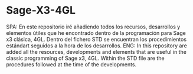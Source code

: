 # Sage-X3-4GL
SPA: En este repositorio iré añadiendo todos los recursos, desarrollos y elementos útiles que he encontrado dentro de la programación para Sage x3 clásica, 4GL. Dentro del fichero STD se encuentran los procedimientos estándart seguidos a la hora de los desarrollos.
ENG: In this repository are added all the resources, developments and elements that are useful in the classic programming of Sage x3, 4GL. Within the STD file are the procedures followed at the time of the developments.